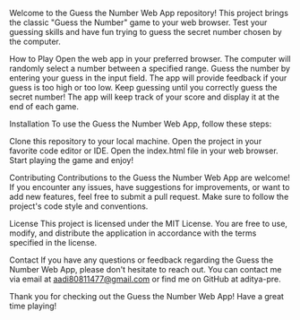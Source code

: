 Welcome to the Guess the Number Web App repository! This project brings the classic "Guess the Number" game to your web browser.
Test your guessing skills and have fun trying to guess the secret number chosen by the computer.

How to Play
Open the web app in your preferred browser.
The computer will randomly select a number between a specified range.
Guess the number by entering your guess in the input field.
The app will provide feedback if your guess is too high or too low.
Keep guessing until you correctly guess the secret number!
The app will keep track of your score and display it at the end of each game.

Installation
To use the Guess the Number Web App, follow these steps:

Clone this repository to your local machine.
Open the project in your favorite code editor or IDE.
Open the index.html file in your web browser.
Start playing the game and enjoy!

Contributing
Contributions to the Guess the Number Web App are welcome! If you encounter any issues, have suggestions for improvements,
or want to add new features, feel free to submit a pull request. Make sure to follow the project's code style and conventions.

License
This project is licensed under the MIT License. You are free to use, modify, and distribute the application in accordance
with the terms specified in the license.

Contact
If you have any questions or feedback regarding the Guess the Number Web App, please don't hesitate to reach out. You can contact me via email at aadi80811477@gmail.com or find me on GitHub at aditya-pre.

Thank you for checking out the Guess the Number Web App! Have a great time playing!

